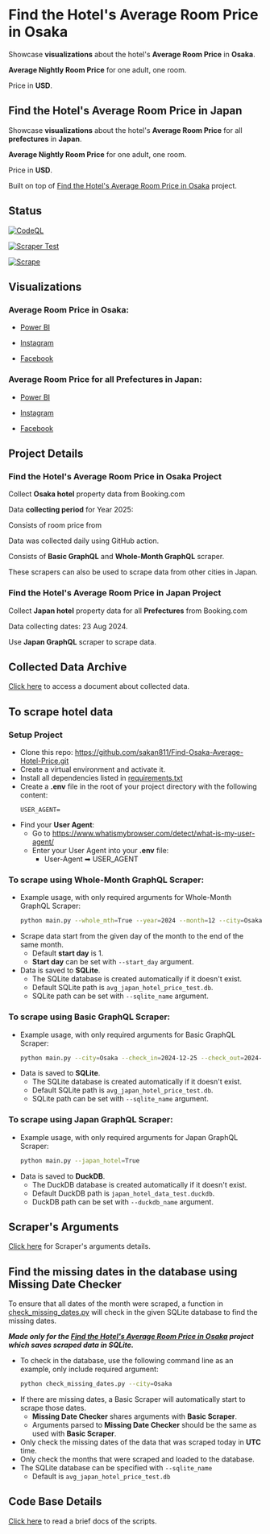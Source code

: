 # Find the Hotel's Average Room Price in Osaka 

Showcase **visualizations** about the hotel's **Average Room Price** in **Osaka**.

 **Average Nightly Room Price** for one adult, one room.

Price in **USD**.

## Find the Hotel's Average Room Price in Japan

Showcase **visualizations** about the hotel's **Average Room Price** for all **prefectures** in **Japan**.

 **Average Nightly Room Price** for one adult, one room.

Price in **USD**.

Built on top of [Find the Hotel's Average Room Price in Osaka](#find-the-hotels-average-room-price-in-osaka-) project.

## Status
[![CodeQL](https://github.com/sakan811/Find-Osaka-Average-Hotel-Price/actions/workflows/codeql.yml/badge.svg)](https://github.com/sakan811/Find-Osaka-Average-Hotel-Price/actions/workflows/codeql.yml)    

[![Scraper Test](https://github.com/sakan811/Find-Osaka-Average-Hotel-Price/actions/workflows/scraper-test.yml/badge.svg)](https://github.com/sakan811/Find-Osaka-Average-Hotel-Price/actions/workflows/scraper-test.yml)  

[![Scrape](https://github.com/sakan811/Find-Osaka-Average-Hotel-Price/actions/workflows/scrape.yml/badge.svg)](https://github.com/sakan811/Find-Osaka-Average-Hotel-Price/actions/workflows/scrape.yml)

## Visualizations
### Average Room Price in Osaka: 

* [Power BI](https://app.powerbi.com/view?r=eyJrIjoiOGFiNzQ1Y2UtZTVlOS00MzkyLTlmN2EtMDY2YWVlNzFiNTIyIiwidCI6ImZlMzViMTA3LTdjMmYtNGNjMy1hZDYzLTA2NTY0MzcyMDg3OCIsImMiOjEwfQ%3D%3D)  

* [Instagram](https://www.instagram.com/p/C_D2a-QAsXD/?utm_source=ig_web_copy_link&igsh=MzRlODBiNWFlZA==)  

* [Facebook](https://www.facebook.com/permalink.php?story_fbid=pfbid0fV85nZS6PFZF2uke23fx4i2teg4rAoJo22iNHoaBu1r5WM1kpnZgwEnPbVGbiVsyl&id=61553626169836)

### Average Room Price for all Prefectures in Japan: 

* [Power BI](https://app.powerbi.com/view?r=eyJrIjoiZjIwNWExZTktZTFmYi00YmY2LWE1NmQtYWQ5NWFhMjhmNzM0IiwidCI6ImZlMzViMTA3LTdjMmYtNGNjMy1hZDYzLTA2NTY0MzcyMDg3OCIsImMiOjEwfQ%3D%3D)  

* [Instagram](https://www.instagram.com/p/C_D22aivXKG/?utm_source=ig_web_copy_link&igsh=MzRlODBiNWFlZA==)  

* [Facebook](https://www.facebook.com/permalink.php?story_fbid=pfbid0bH9WboMaQh67HpCRU1yvRZ5TJZ5df72hT6WUeCCnpX5Ee1YK7fRNGT2sq91FinnFl&id=61553626169836)


## Project Details
### Find the Hotel's Average Room Price in Osaka Project
Collect **Osaka hotel** property data from Booking.com

Data **collecting period** for Year 2025: 

Consists of room price from 

Data was collected daily using GitHub action.

Consists of **Basic GraphQL** and **Whole-Month GraphQL** scraper.

These scrapers can also be used to scrape data from other cities in Japan.

### Find the Hotel's Average Room Price in Japan Project

Collect **Japan hotel** property data for all **Prefectures** from Booking.com

Data collecting dates: 23 Aug 2024.

Use **Japan GraphQL** scraper to scrape data.

## Collected Data Archive
[Click here](docs/DATA.md) to access a document about collected data.

## To scrape hotel data
### Setup Project
- Clone this repo: https://github.com/sakan811/Find-Osaka-Average-Hotel-Price.git
- Create a virtual environment and activate it.
- Install all dependencies listed in [requirements.txt](requirements.txt)
- Create a **.env** file in the root of your project directory with the following content:
  ```
  USER_AGENT=
  ```
- Find your **User Agent**:
  - Go to https://www.whatismybrowser.com/detect/what-is-my-user-agent/
  - Enter your User Agent into your **.env** file:
    - User-Agent ➡ USER_AGENT
    
### To scrape using Whole-Month GraphQL Scraper:
- Example usage, with only required arguments for Whole-Month GraphQL Scraper:
  ```bash
  python main.py --whole_mth=True --year=2024 --month=12 --city=Osaka
  ```
- Scrape data start from the given day of the month to the end of the same month.
  - Default **start day** is 1.
  - **Start day** can be set with `--start_day` argument.
- Data is saved to **SQLite**.
  - The SQLite database is created automatically if it doesn't exist.
  - Default SQLite path is `avg_japan_hotel_price_test.db`.
  - SQLite path can be set with `--sqlite_name` argument.

### To scrape using Basic GraphQL Scraper:
- Example usage, with only required arguments for Basic GraphQL Scraper:
  ```bash
  python main.py --city=Osaka --check_in=2024-12-25 --check_out=2024-12-26
  ```
- Data is saved to **SQLite**.
  - The SQLite database is created automatically if it doesn't exist.
  - Default SQLite path is `avg_japan_hotel_price_test.db`.
  - SQLite path can be set with `--sqlite_name` argument.

### To scrape using Japan GraphQL Scraper:
- Example usage, with only required arguments for Japan GraphQL Scraper:
  ```bash
  python main.py --japan_hotel=True
  ```
- Data is saved to **DuckDB**.
  - The DuckDB database is created automatically if it doesn't exist.
  - Default DuckDB path is `japan_hotel_data_test.duckdb`.
  - DuckDB path can be set with `--duckdb_name` argument.

## Scraper's Arguments
[Click here](docs/SCRAPER_ARGS.md) for Scraper's arguments details.


## Find the missing dates in the database using Missing Date Checker
To ensure that all dates of the month were scraped, a function in
[check_missing_dates.py](check_missing_dates.py) will check in the given SQLite database to find the missing dates.

_**Made only for the [Find the Hotel's Average Room Price in Osaka](#find-the-hotels-average-room-price-in-osaka-) project
  which saves scraped data in SQLite.**_

- To check in the database, use the following command line as an example, only include required argument:
  ```bash
  python check_missing_dates.py --city=Osaka
  ```
- If there are missing dates, a Basic Scraper will automatically start to scrape those dates.
  - **Missing Date Checker** shares arguments with **Basic Scraper**.
  - Arguments parsed to **Missing Date Checker** should be the same as used with **Basic Scraper**.
- Only check the missing dates of the data that was scraped today in **UTC** time.
- Only check the months that were scraped and loaded to the database.
- The SQLite database can be specified with `--sqlite_name` 
  - Default is `avg_japan_hotel_price_test.db`

## Code Base Details 
[Click here](docs/DOCS.md) to read a brief docs of the scripts.


